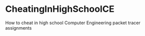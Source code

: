 # CheatingInHighSchoolCE
How to cheat in high school Computer Engineering packet tracer assignments

